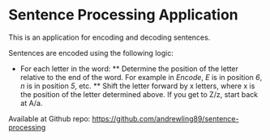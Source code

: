 # Sentence Processing Application
This is an application for encoding and decoding sentences.

Sentences are encoded using the following logic:
* For each letter in the word:
** Determine the position of the letter relative to the end of the word. For example in *Encode*, *E* is in position *6*, *n* is in position *5*, etc.
** Shift the letter forward by x letters, where x is the position of the letter determined above. If you get to Z/z, start back at A/a.

Available at Github repo: https://github.com/andrewling89/sentence-processing